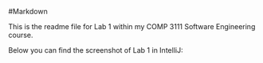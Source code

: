 #Markdown

This is the readme file for Lab 1 within my COMP 3111 Software Engineering course.

Below you can find the screenshot of Lab 1 in IntelliJ:

